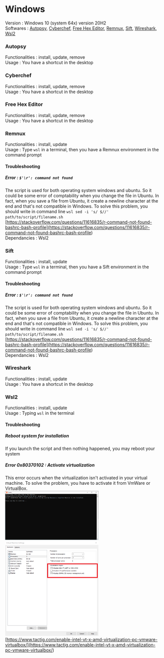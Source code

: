 # Windows  
  
Version : Windows 10 (system 64x) version 20H2  
Softwares : [Autopsy](<#Autopsy>), [Cyberchef](<#Cyberchef>), [Free Hex Editor](<#Free Hex Editor>), [Remnux](<#Remnux>), [Sift](<#Sift>), [Wireshark](<#Wireshark>), [Wsl2](<#Wsl2>)  
  
### Autopsy  
  
Functionalities : install, update, remove  
Usage : You have a shortcut in the desktop  
  
  
### Cyberchef  
  
Functionalities : install, update, remove  
Usage : You have a shortcut in the desktop  
  
  
### Free Hex Editor  
  
Functionalities : install, update, remove  
Usage : You have a shortcut in the desktop  
  
  
### Remnux  
  
Functionalities : install, update  
Usage : Type `wsl` in a terminal, then you have a Remnux environment in the command prompt  
#### Troubleshooting  
  
##### Error : `$'\r': command not found`  
  
The script is used for both operating system windows and ubuntu. So it could be some error of comptability when you change the file in Ubuntu. In fact, when you save a file from Ubuntu, it create a newline character at the end and that's not compatible in Windows. To solve this problem, you should write in command line `wsl sed -i 's/
$//' path/to/script/filename.sh`  
[https://stackoverflow.com/questions/11616835/r-command-not-found-bashrc-bash-profile](<https://stackoverflow.com/questions/11616835/r-command-not-found-bashrc-bash-profile>)  
Dependancies : Wsl2  
  
### Sift  
  
Functionalities : install, update  
Usage : Type `wsl` in a terminal, then you have a Sift environment in the command prompt  
#### Troubleshooting  
  
##### Error : `$'\r': command not found`  
  
The script is used for both operating system windows and ubuntu. So it could be some error of comptability when you change the file in Ubuntu. In fact, when you save a file from Ubuntu, it create a newline character at the end and that's not compatible in Windows. To solve this problem, you should write in command line `wsl sed -i 's/
$//' path/to/script/filename.sh`  
[https://stackoverflow.com/questions/11616835/r-command-not-found-bashrc-bash-profile](<https://stackoverflow.com/questions/11616835/r-command-not-found-bashrc-bash-profile>)  
Dependancies : Wsl2  
  
### Wireshark  
  
Functionalities : install, update  
Usage : You have a shortcut in the desktop  
  
  
### Wsl2  
  
Functionalities : install, update  
Usage : Typing `wsl` in the terminal  
#### Troubleshooting  
  
##### Reboot system for installation  
  
If you launch the script and then nothing happened, you may reboot your system  
##### Error 0x80370102 : Activate virtualization  
  
This error occurs when the virtualization isn't activated in your virtual machine. To solve the problem, you have to activate it from VmWare or VirtualBox.  
[<img src=../Troubleshooting/Wsl/Wsl_virtualization_error.png width="300"/>](../Troubleshooting/Wsl/Wsl_virtualization_error.png)  
[<img src=../Troubleshooting/Wsl/Wsl_virtualization_solution.png width="300"/>](../Troubleshooting/Wsl/Wsl_virtualization_solution.png)  
[https://www.tactig.com/enable-intel-vt-x-amd-virtualization-pc-vmware-virtualbox/](<https://www.tactig.com/enable-intel-vt-x-amd-virtualization-pc-vmware-virtualbox/>)  
  
  
